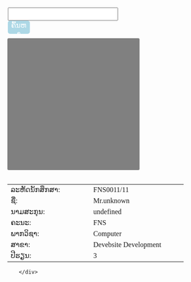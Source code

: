 <!DOCTYPE html>
<html>
<head>
	<title>3cw2</title>
	<style type="text/css">
		*{
	font-family: saysetha OT;
}
.search{
	margin-left: 43%;
	margin-top: 3%; 
}
input{
	width: 250px;
	height: 30px;
}
.btnsrc{
	background-color: lightblue;
	font-size: 16px;
	color: white;
	width: 50px;
	height: 30px;
	border: none;
	border-radius: 5px;
}
.btnsrc:hover{
	color: white;
	background-color: gray;
}
.img{
	border: 1px;
	width: 300px;
	height: 300px;
	background-color: gray;
	border-radius: 3px;
	margin-left: -10%;
}
.form{
	margin-left: 48%;
	margin-top: 2%;
}
table,tr{
	margin-left: -10%;
}
table,td{
	width: 400px;
}
	</style>
</head>
<body>
	<div class="search">
		<input type="search" name="src">
		<button class="btnsrc"> ຄົ້ນຫາ</button><br>
	</div>
	<div class="form">
		<div class="img">
		</div>
		<br>
		<table colspacing="10px;">
			<tr>
				<td>ລະຫັດນັກສຶກສາ:</td>
				<td><label class="id">FNS0011/11</label></td>
			</tr>
			<tr>
				<td>ຊື່:</td>
				<td><label class="fname">Mr.unknown</label></td>
			</tr>
			<tr>
				<td>ນາມສະກຸນ:</td>
				<td><label class="lname">undefined</label></td>
			</tr>
			<tr>
				<td>ຄະນະ:</td>
				<td><label class="fac">FNS</label></td>
			</tr>
			<tr>
				<td>ພາກວິຊາ:</td>
				<td><label class="dep">Computer</label></td>
			</tr>
			<tr>
				<td>ສາຂາ:</td>
				<td><label class="maj">Devebsite Development</label></td>
			</tr>
			<tr>
				<td>ປີຮຽນ:</td>
				<td><label class="year">3</label></td>
			</tr>
		</table>
		
	</div>
</body>
</html>
